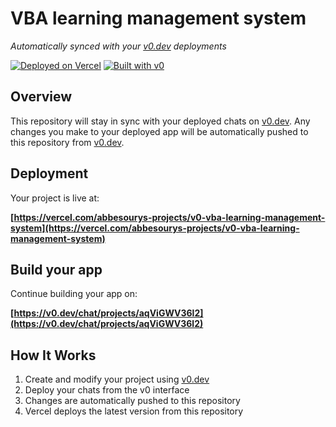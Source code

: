 # VBA learning management system

*Automatically synced with your [v0.dev](https://v0.dev) deployments*

[![Deployed on Vercel](https://img.shields.io/badge/Deployed%20on-Vercel-black?style=for-the-badge&logo=vercel)](https://vercel.com/abbesourys-projects/v0-vba-learning-management-system)
[![Built with v0](https://img.shields.io/badge/Built%20with-v0.dev-black?style=for-the-badge)](https://v0.dev/chat/projects/aqViGWV36l2)

## Overview

This repository will stay in sync with your deployed chats on [v0.dev](https://v0.dev).
Any changes you make to your deployed app will be automatically pushed to this repository from [v0.dev](https://v0.dev).

## Deployment

Your project is live at:

**[https://vercel.com/abbesourys-projects/v0-vba-learning-management-system](https://vercel.com/abbesourys-projects/v0-vba-learning-management-system)**

## Build your app

Continue building your app on:

**[https://v0.dev/chat/projects/aqViGWV36l2](https://v0.dev/chat/projects/aqViGWV36l2)**

## How It Works

1. Create and modify your project using [v0.dev](https://v0.dev)
2. Deploy your chats from the v0 interface
3. Changes are automatically pushed to this repository
4. Vercel deploys the latest version from this repository
